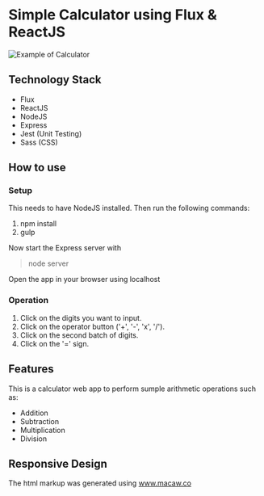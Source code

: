 # Simple Calculator using Flux & ReactJS

![Example of Calculator](https://dl.dropboxusercontent.com/u/37889923/github/calculator.png "Example of Calculator")

## Technology Stack

- Flux
- ReactJS
- NodeJS
- Express
- Jest (Unit Testing)
- Sass (CSS)

## How to use

### Setup

This needs to have NodeJS installed. Then run the following commands:

1. npm install
2. gulp

Now start the Express server with 
> node server

Open the app in your browser using localhost

### Operation

1. Click on the digits you want to input.
2. Click on the operator button ('+', '-', 'x', '/').
3. Click on the second batch of digits.
4. Click on the '=' sign.

## Features

This is a calculator web app to perform sumple arithmetic operations such as: 

- Addition
- Subtraction
- Multiplication
- Division

## Responsive Design

The html markup was generated using www.macaw.co

